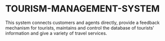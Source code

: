 # TOURISM-MANAGEMENT-SYSTEM
This system connects customers and agents directly, provide a feedback mechanism for tourists, maintains and control the database of tourists’ information and give a variety of travel services.
